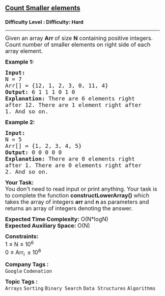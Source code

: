 <h2><a href="https://www.geeksforgeeks.org/problems/count-smaller-elements2214/1?page=3&difficulty=Hard&sortBy=submissions">Count Smaller elements</a></h2><h3>Difficulty Level : Difficulty: Hard</h3><hr><div class="problems_problem_content__Xm_eO"><p><span style="font-size:18px">Given an array <strong>Arr&nbsp;</strong>of size <strong>N</strong>&nbsp;containing&nbsp;positive integers. Count number of smaller elements on right side of each array element.</span></p>

<p><span style="font-size:18px"><strong>Example 1:</strong></span></p>

<pre><span style="font-size:18px"><strong>Input:
</strong>N = 7
Arr[] = {12, 1, 2, 3, 0, 11, 4}
<strong>Output: </strong>6 1 1 1 0 1 0
<strong>Explanation:</strong> There are 6 elements right
after 12. There are 1 element right after
1. And so on.
</span></pre>

<p><span style="font-size:18px"><strong>Example 2:</strong></span></p>

<pre><span style="font-size:18px"><strong>Input:
</strong>N = 5
Arr[] = {1, 2, 3, 4, 5}
<strong>Output:</strong> 0 0 0 0 0
<strong>Explanation:</strong>&nbsp;There are 0 elements right
after 1. There are 0 elements right after
2. And so on.
</span></pre>

<p><span style="font-size:18px"><strong>Your Task:</strong><br>
You don't need to read input or print anything. Your task is to complete the function&nbsp;<strong>constructLowerArray()</strong>&nbsp;which takes the&nbsp;array of&nbsp;integers&nbsp;<strong>arr </strong>and&nbsp;<strong>n&nbsp;</strong>as parameters and returns an array of integers denoting the answer.</span></p>

<p><span style="font-size:18px"><strong>Expected Time Complexity:</strong>&nbsp;O(N*logN)<br>
<strong>Expected Auxiliary Space:</strong>&nbsp;O(N)</span></p>

<p><span style="font-size:18px"><strong>Constraints:</strong><br>
1 ≤ N ≤ 10<sup>6</sup><br>
0 ≤ Arr<sub>i&nbsp; </sub>≤ 10<sup>8</sup></span></p>
</div><p><span style=font-size:18px><strong>Company Tags : </strong><br><code>Google</code>&nbsp;<code>Codenation</code>&nbsp;<br><p><span style=font-size:18px><strong>Topic Tags : </strong><br><code>Arrays</code>&nbsp;<code>Sorting</code>&nbsp;<code>Binary Search</code>&nbsp;<code>Data Structures</code>&nbsp;<code>Algorithms</code>&nbsp;